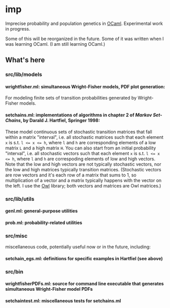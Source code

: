 imp
===

Imprecise probability and population genetics in [OCaml](http://ocaml.org/). Experimental
work in progress.

Some of this will be reorganized in the future.  Some of it was
written when I was learning OCaml.  (I am still learning OCaml.)

## What's here

### src/lib/models

#### wrightfisher.ml: simultaneous Wright-Fisher models, PDF plot generation:

For modeling finite sets of transition probabilities generated by
Wright-Fisher models.

#### setchains.ml: implementations of algorithms in chapter 2 of *Markov Set-Chains*, by Darald J. Hartfiel, Springer 1998:

These model continuous sets of stochastic transition matrices that fall
within a matrix "interval", i.e. all stochastic matrices such that each
element `x` is s.t. `l <= x <= h`, where `l` and `h` are corresponding
elements of a low matrix `L` and a high matrix `H`.
You can also start from an initial probability "interval", i.e. all
stochastic vectors such that each element `x` is s.t. `l <= x <= h`,
where `l` and `h` are correspoding elements of low and high vectors.
Note that the low and high vectors are not typically stochastic vectors,
nor the low and high matrices typically transition matrices.
(Stochastic vectors are row vectors and it's each row of a matrix that
sums to 1, so multiplication of a vector and a matrix typically
happens with the vector on the left.  I use the
[Owl](https://github.com/ryanrhymes/owl) library; both vectors
and matrices are Owl matrices.)

### src/lib/utils

#### genl.ml: general-purpose utilities    
#### prob.ml: probability-related utilities


### src/misc
miscellaneous code, potentially useful now or in the future,
including:

#### setchain_egs.ml: definitions for specific examples in Hartfiel (see above)


### src/bin

#### wrightfisherPDFs.ml: source for command line executable that generates simultaneous Wright-Fisher model PDFs

#### setchaintest.ml: miscellaneous tests for setchains.ml
